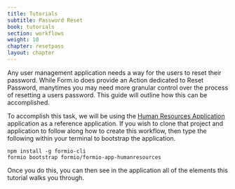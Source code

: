 ```yaml
---
title: Tutorials
subtitle: Password Reset
book: tutorials
section: workflows
weight: 10
chapter: resetpass
layout: chapter
---
```

Any user management application needs a way for the users to reset their password. While Form.io does provide an Action dedicated to Reset Password, manytimes you may need more granular control over the process of resetting a users password. This guide will outline how this can be accomplished.

To accomplish this task, we will be using the [Human Resources Application](https://gihtub.com/formio/formio-app-humanresources) application as a reference application. If you wish to clone that project and application to follow along how to create this workflow, then type the following within your terminal to bootstrap the application.

```
npm install -g formio-cli
formio bootstrap formio/formio-app-humanresources
```

Once you do this, you can then see in the application all of the elements this tutorial walks you through.